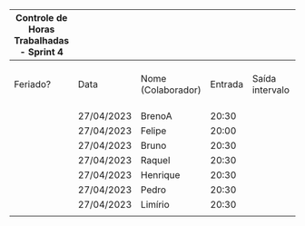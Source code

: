 | Controle de Horas Trabalhadas - Sprint 4 |  |  |  |  |  |  |  |  |  |  |
| --- | --- | --- | --- | --- | --- | --- | --- | --- | --- | --- |
| Feriado? | Data | Nome (Colaborador) | Entrada | Saída intervalo | Retorno intervalo | Saída | Total horas |  | Nome (Colaborador) | Total horas do sprint |
|  | 27/04/2023 | BrenoA | 20:30 |  |  | 22:00 | 1:30:00 |  | BrenoA | 01:30 |
|  | 27/04/2023 | Felipe | 20:00 |  |  | 22:00 | 2:00:00 |  | Bruno | 01:30 |
|  | 27/04/2023 | Bruno | 20:30 |  |  | 22:00 | 1:30:00 |  | Felipe | 02:00 |
|  | 27/04/2023 | Raquel | 20:30 |  |  | 22:00 | 1:30:00 |  | Henrique | 01:30 |
|  | 27/04/2023 | Henrique | 20:30 |  |  | 22:00 | 1:30:00 |  | Limírio | 01:30 |
|  | 27/04/2023 | Pedro | 20:30 |  |  | 22:00 | 1:30:00 |  | Pedro | 01:30 |
|  | 27/04/2023 | Limírio | 20:30 |  |  | 22:00 | 1:30:00 |  | Raquel | 01:30 |
|  |  |  |  |  |  |  |  |  |  |  |
